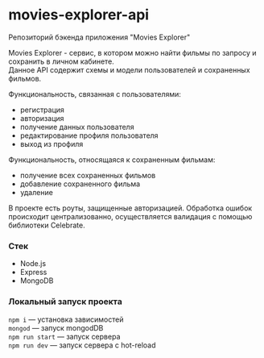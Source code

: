 # movies-explorer-api
Репозиторий бэкенда приложения "Movies Explorer"  

Movies Explorer - сервис, в котором можно найти фильмы по запросу и сохранить в личном кабинете.  
Данное API содержит схемы и модели пользователей и сохраненных фильмов.  
  
Функциональность, связанная с пользователями:
* регистрация
* авторизация
* получение данных пользователя
* редактирование профиля пользователя
* выход из профиля  
  
Функциональность, относящаяся к сохраненным фильмам:
* получение всех сохраненных фильмов
* добавление сохраненного фильма
* удаление
  
В проекте есть роуты, защищенные авторизацией. Обработка ошибок происходит централизованно, осуществляется валидация с помощью библиотеки Celebrate.  


### Стек

* Node.js
* Express
* MongoDB


### Локальный запуск проекта

`npm i` — установка зависимостей  
`mongod` — запуск mongodDB  
`npm run start` — запуск сервера  
`npm run dev` — запуск сервера с hot-reload  
